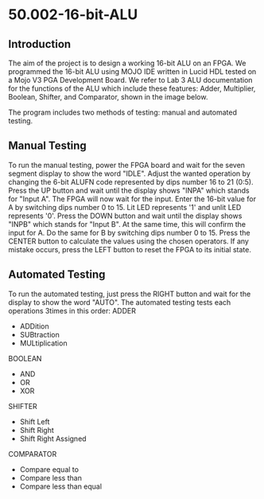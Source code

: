 # 50.002-16-bit-ALU
## Introduction
The aim of the project is to design a working 16-bit ALU on an FPGA. We programmed the 16-bit ALU using MOJO IDE written in Lucid HDL tested on a Mojo V3 PGA Development Board. We refer to Lab 3 ALU documentation for the functions of the ALU which include these features: Adder, Multiplier, Boolean, Shifter, and Comparator, shown in the image below.
<insert image>

The program includes two methods of testing: manual and automated testing.

## Manual Testing
To run the manual testing, power the FPGA board and wait for the seven segment display to show the word "IDLE". Adjust the wanted operation by changing the 6-bit ALUFN code represented by dips number 16 to 21 (0:5). 
Press the UP button and wait until the display shows "INPA" which stands for "Input A". The FPGA will now wait for the input. Enter the 16-bit value for A by switching dips number 0 to 15. Lit LED represents '1' and unlit LED represents '0'. 
Press the DOWN button and wait until the display shows "INPB" which stands for "Input B". At the same time, this will confirm the input for A. Do the same for B by switching dips number 0 to 15.
Press the CENTER button to calculate the values using the chosen operators.
If any mistake occurs, press the LEFT button to reset the FPGA to its initial state.

## Automated Testing
To run the automated testing, just press the RIGHT button and wait for the display to show the word "AUTO".
The automated testing tests each operations 3times in this order:
ADDER
- ADDition
- SUBtraction
- MULtiplication

BOOLEAN
- AND
- OR
- XOR

SHIFTER
- Shift Left
- Shift Right
- Shift Right Assigned

COMPARATOR
- Compare equal to
- Compare less than
- Compare less than equal

